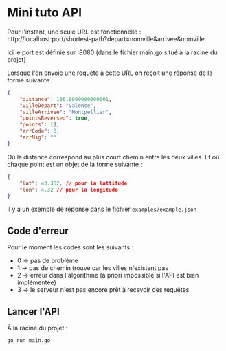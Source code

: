 # Mini tuto API

Pour l'instant, une seule URL est fonctionnelle :
http://localhost:port/shortest-path?depart=nomville&arrivee&nomville

Ici le port est définie sur :8080 (dans le fichier main.go situé à la racine du projet)

Lorsque l'on envoie une requête à cette URL on reçoit une réponse de la forme suivante :
```json
{
    "distance": 186.8000000000001,
    "villeDepart": "Valence",
    "villeArrivee": "Montpellier",
    "pointsReversed": true,
    "points": [],
    "errCode": 0,
    "errMsg": ""
}
```
Où la distance correspond au plus court chemin entre les deux villes. Et où chaque point est un objet de la forme suivante :
```json
{
    "lat": 43.302, // pour la lattitude
    "lon": 4.32 // pour la longitude
}
```
Il y a un exemple de réponse dans le fichier ```examples/example.json```
## Code d'erreur
Pour le moment les codes sont les suivants :
* 0 -> pas de problème
* 1 -> pas de chemin trouvé car les villes n'existent pas
* 2 -> erreur dans l'algorithme (à priori impossible si l'API est bien implémentée)
* 3 -> le serveur n'est pas encore prêt à recevoir des requêtes

## Lancer l'API
À la racine du projet :
```sh
go run main.go
```